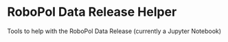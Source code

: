 # RoboPol Data Release Helper
Tools to help with the RoboPol Data Release (currently a Jupyter Notebook)
